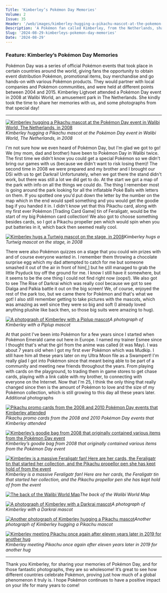 ```yaml
---
Title: 'Kimberley’s Pokémon Day Memories'
Volume: 2
Issue: 35
Header: '/web/images/kimberley-hugging-a-pikachu-mascot-at-the-pokemon-day-event-in-walibi-world-the-netherlands-in-2008.jpeg'
Description: 'A Pokémon fan called Kimberley, from the Netherlands, shares her memories of visiting the Pokémon Day event at Walibi World, in 2008. Plus, a recap of the latest Pokémon news'
Slug: '2024-08-29-kimberleys-pokemon-day-memories'
Date: '2024-08-29'
---
```

### Feature: Kimberley’s Pokémon Day Memories
Pokémon Day was a series of official Pokémon events that took place in certain countries around the world, giving fans the opportunity to obtain event distribution Pokémon, promotional items, buy merchandise and go hands-on with various Pokémon products. They would partner with local companies and Pokémon communities, and were held at different points between 2004 and 2015.
Kimberley Ligtvoet attended a Pokémon Day event in 2008 at Walibi World, an amusement park in The Netherlands. She kindly took the time to share her memories with us, and some photographs from that special day!
* * *

[![Kimberley hugging a Pikachu mascot at the Pokémon Day event in Walibi World, The Netherlands, in 2008](/web/images/kimberley-hugging-a-pikachu-mascot-at-the-pokemon-day-event-in-walibi-world-the-netherlands-in-2008.jpeg)](/web/images/kimberley-hugging-a-pikachu-mascot-at-the-pokemon-day-event-in-walibi-world-the-netherlands-in-2008.jpeg)*Kimberley hugging a Pikachu mascot at the Pokémon Day event in Walibi World, The Netherlands, in 2008*

I'm not sure how we even heard of Pokémon Day, but I'm glad we got to go!
We (my mom, dad and brother) have been to Pokémon Day in Walibi twice. The first time we didn't know you could get a special Pokémon so we didn't bring our games with us (because we didn't want to risk losing them)! The second time in 2008 we were prepared and my brother and I brought our DSi with us to get Darkrai! Unfortunately, when we got there the stand didn't work, but there was still a lot we did get to do.
At the start we got a map of the park with info on all the things we could do. The thing I remember most is going around the park looking for all the inflatable Poké Balls with letters on them. If you spotted one you'd put down the letter by the number on the map which in the end would spell something and you would get the goodie bag if you handed it in. I didn't know yet that this Pikachu card, along with my first ever Pokémon \[Trading Card Game\] tin of Feraligatr, would be the start of my big Pokémon card collection! We also got to choose something besides cards, so I got a Pikachu propeller pen which would spin when you put batteries in it, which back then seemed really cool.

[![Kimberley hugs a Turtwig mascot on the stage, in 2008](/web/images/kimberley-hugs-a-turtwig-mascot-on-the-stage-in-2008.jpeg)](/web/images/kimberley-hugs-a-turtwig-mascot-on-the-stage-in-2008.jpeg)*Kimberley hugs a Turtwig mascot on the stage, in 2008*

There were also Pokémon quizzes on a stage that you could win prizes with and of course everyone wanted in. I remember them throwing a chocolate surprise egg which my dad attempted to catch for me but someone smashed it out of the air in front of him\[,\] but he still managed to grab the little Psyduck toy off the ground for me. I know I still have it somewhere, but it seems to be the one thing I could not find right now (oops!). We also got to see The Rise of Darkrai which was really cool because we got to see Dialga and Palkia battle it out on the big screen!
We, of course, enjoyed the rest of the park too, but we came there for Pokémon and that's what we got! I also still remember getting to take pictures with the mascots, which was amazing as well since they were so big and soft (I already loved anything plushie like back then, so those big suits were amazing to hug).

[![A photograph of Kimberley with a Piplup mascot](/web/images/a-photograph-of-kimberley-with-a-piplup-mascot.png)](/web/images/a-photograph-of-kimberley-with-a-piplup-mascot.png)*A photograph of Kimberley with a Piplup mascot*

At that point I've been into Pokémon for a few years since I started when Pokémon Emerald came out here in Europe. I named my trainer Esmee since I thought that's what the girl from the anime was called (it was May). I was about 7 years old when I got my first ever Pokémon which was Mudkip. I still have him all these years later on my Ultra Moon file as a Swampert! I'm really glad I got into Pokémon since that meant being able to be part of a community and meeting new friends throughout the years. From playing with cards on the playground, to trading them in game stores to get chase cards, playing with a link cable with my brother, to connecting with everyone on the Internet. Now that I'm 25, I think the only thing that really changed since then is the amount of Pokémon to love and the size of my Pokémon collection, which is still growing to this day all these years later.
Additional photographs

[![Pikachu promo cards from the 2008 and 2010 Pokémon Day events that Kimberley attended](/web/images/pikachu-promo-cards-from-the-2008-and-2010-pokemon-day-events-that-kimberley-attended.jpeg)](/web/images/pikachu-promo-cards-from-the-2008-and-2010-pokemon-day-events-that-kimberley-attended.jpeg)*Pikachu promo cards from the 2008 and 2010 Pokémon Day events that Kimberley attended*


[![Kimberley’s goodie bag from 2008 that originally contained various items from the Pokémon Day event](/web/images/kimberleys-goodie-bag-from-2008-that-originally-contained-various-items-from-the-pokemon-day-event.jpeg)](/web/images/kimberleys-goodie-bag-from-2008-that-originally-contained-various-items-from-the-pokemon-day-event.jpeg)*Kimberley’s goodie bag from 2008 that originally contained various items from the Pokémon Day event*


[![Kimberley is a massive Feraligatr fan! Here are her cards, the Feraligatr tin that started her collection, and the Pikachu propellor pen she has kept hold of from the event](/web/images/kimberley-is-a-massive-feraligatr-fan-here-are-her-cards-the-feraligatr-tin-that-started-her-collect.jpeg)](/web/images/kimberley-is-a-massive-feraligatr-fan-here-are-her-cards-the-feraligatr-tin-that-started-her-collect.jpeg)*Kimberley is a massive Feraligatr fan! Here are her cards, the Feraligatr tin that started her collection, and the Pikachu propellor pen she has kept hold of from the event*


[![The back of the Walibi World Map](/web/images/the-back-of-the-walibi-world-map.jpeg)](/web/images/the-back-of-the-walibi-world-map.jpeg)*The back of the Walibi World Map*


[![A photograph of Kimberley with a Darkrai mascot](/web/images/a-photograph-of-kimberley-with-a-darkrai-mascot.jpeg)](/web/images/a-photograph-of-kimberley-with-a-darkrai-mascot.jpeg)*A photograph of Kimberley with a Darkrai mascot*


[![Another photograph of Kimberley hugging a Pikachu mascot](/web/images/another-photograph-of-kimberley-hugging-a-pikachu-mascot.png)](/web/images/another-photograph-of-kimberley-hugging-a-pikachu-mascot.png)*Another photograph of Kimberley hugging a Pikachu mascot*


[![Kimberley meeting Pikachu once again after eleven years later in 2019 for another hug](/web/images/kimberley-meeting-pikachu-once-again-after-eleven-years-later-in-2019-for-another-hug.jpeg)](/web/images/kimberley-meeting-pikachu-once-again-after-eleven-years-later-in-2019-for-another-hug.jpeg)*Kimberley meeting Pikachu once again after eleven years later in 2019 for another hug*

* * *
Thank you Kimberley, for sharing your memories of Pokémon Day, and for those fantastic photographs, they are so wholesome! It’s great to see how different countries celebrate Pokémon, proving just how much of a global phenomenon it truly is. I hope Pokémon continues to have a positive impact on your life for many years to come!